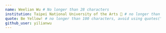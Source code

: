 ```yaml
---
name: Weelian Wu # No longer than 28 characters
institution: Taipei National University of the Arts 🚩 # no longer than 58 characters
quote: Be Yellow! # no longer than 100 characters, avoid using quotes(") to guarantee the format remains the same.
github_user: yilianwu
---
```

